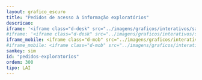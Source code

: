 ```yaml
---
layout: grafico_escuro
title: "Pedidos de acesso à informação exploratórios"
descricao:
iframe: '<iframe class="d-desk" src="../imagens/graficos/interativos/sankey_lai_exp/index.html" onload="loadIframe()" scrolling="no" width="100%" height="1800px" frameborder="no" seamless allowfullscreen style="max-width:100%;margin:0 auto"> </iframe>'
#iframe: '<iframe class="d-desk" src="../imagens/graficos/interativos/sankey-lai/index.html" onload="loadIframe()" scrolling="auto" width="85%" height="800px" frameborder="no" seamless allowfullscreen style="max-width:100%;margin:0 auto"> </iframe>'
iframe_mobile: <iframe class="d-mob" src="../imagens/graficos/interativos/sankey_lai_exp_mobile/index.html" onload="loadIframe()" scrolling="no" width="100%" height="2020px" frameborder="no" seamless allowfullscreen style="max-width:100%;margin:0 auto"> </iframe>
#iframe_mobile: <iframe class="d-mob" src="../imagens/graficos/interativos/sankey-lai_mobile/index.html" onload="loadIframe()" scrolling="auto" width="100%" height="650px" frameborder="no" seamless allowfullscreen style="max-width:100%;margin:0 auto"> </iframe>
sankey: sim
id: "pedidos-exploratorios"
ordem: 300
tipo: LAI
---
```

